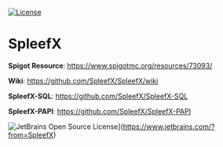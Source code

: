 [![License](https://img.shields.io/badge/License-Apache%202.0-blue.svg)](https://opensource.org/licenses/Apache-2.0)
# SpleefX

**Spigot Resource**: https://www.spigotmc.org/resources/73093/

**Wiki**: https://github.com/SpleefX/SpleefX/wiki

**SpleefX-SQL**: https://github.com/SpleefX/SpleefX-SQL

**SpleefX-PAPI**: https://github.com/SpleefX/SpleefX-PAPI

![JetBrains Open Source License](https://i.imgur.com/0Hxepvj.png)](https://www.jetbrains.com/?from=SpleefX)

